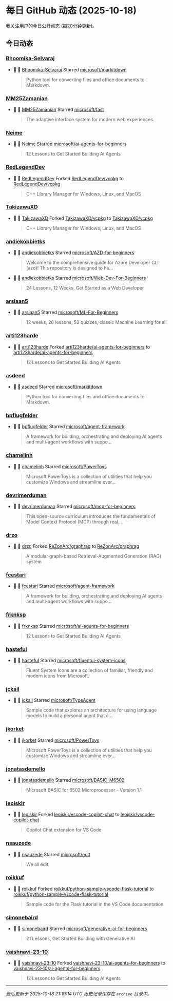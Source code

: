 # 每日 GitHub 动态 (2025-10-18)

我关注用户的今日公开动态 (每20分钟更新)。

## 今日动态

### [Bhoomika-Selvaraj](https://github.com/Bhoomika-Selvaraj)
- 🌟 👤 [Bhoomika-Selvaraj](https://github.com/Bhoomika-Selvaraj) Starred [microsoft/markitdown](https://github.com/microsoft/markitdown)
  > Python tool for converting files and office documents to Markdown.

### [MM25Zamanian](https://github.com/MM25Zamanian)
- 🌟 👤 [MM25Zamanian](https://github.com/MM25Zamanian) Starred [microsoft/fast](https://github.com/microsoft/fast)
  > The adaptive interface system for modern web experiences.

### [Neime](https://github.com/Neime)
- 🌟 👤 [Neime](https://github.com/Neime) Starred [microsoft/ai-agents-for-beginners](https://github.com/microsoft/ai-agents-for-beginners)
  > 12 Lessons to Get Started Building AI Agents

### [RedLegendDev](https://github.com/RedLegendDev)
- 🍴 👤 [RedLegendDev](https://github.com/RedLegendDev) Forked [RedLegendDev/vcpkg](https://github.com/RedLegendDev/vcpkg) to [RedLegendDev/vcpkg](https://github.com/RedLegendDev/vcpkg)
  > C++ Library Manager for Windows, Linux, and MacOS

### [TakizawaXD](https://github.com/TakizawaXD)
- 🍴 👤 [TakizawaXD](https://github.com/TakizawaXD) Forked [TakizawaXD/vcpkg](https://github.com/TakizawaXD/vcpkg) to [TakizawaXD/vcpkg](https://github.com/TakizawaXD/vcpkg)
  > C++ Library Manager for Windows, Linux, and MacOS

### [andiekobbietks](https://github.com/andiekobbietks)
- 🌟 👤 [andiekobbietks](https://github.com/andiekobbietks) Starred [microsoft/AZD-for-beginners](https://github.com/microsoft/AZD-for-beginners)
  >  Welcome to the comprehensive guide for Azure Developer CLI (azd)! This repository is designed to he...
- 🌟 👤 [andiekobbietks](https://github.com/andiekobbietks) Starred [microsoft/Web-Dev-For-Beginners](https://github.com/microsoft/Web-Dev-For-Beginners)
  > 24 Lessons, 12 Weeks, Get Started as a Web Developer

### [arslaan5](https://github.com/arslaan5)
- 🌟 👤 [arslaan5](https://github.com/arslaan5) Starred [microsoft/ML-For-Beginners](https://github.com/microsoft/ML-For-Beginners)
  > 12 weeks, 26 lessons, 52 quizzes, classic Machine Learning for all

### [arti123harde](https://github.com/arti123harde)
- 🍴 👤 [arti123harde](https://github.com/arti123harde) Forked [arti123harde/ai-agents-for-beginners](https://github.com/arti123harde/ai-agents-for-beginners) to [arti123harde/ai-agents-for-beginners](https://github.com/arti123harde/ai-agents-for-beginners)
  > 12 Lessons to Get Started Building AI Agents

### [asdeed](https://github.com/asdeed)
- 🌟 👤 [asdeed](https://github.com/asdeed) Starred [microsoft/markitdown](https://github.com/microsoft/markitdown)
  > Python tool for converting files and office documents to Markdown.

### [bpflugfelder](https://github.com/bpflugfelder)
- 🌟 👤 [bpflugfelder](https://github.com/bpflugfelder) Starred [microsoft/agent-framework](https://github.com/microsoft/agent-framework)
  > A framework for building, orchestrating and deploying AI agents and multi-agent workflows with suppo...

### [chamelinh](https://github.com/chamelinh)
- 🌟 👤 [chamelinh](https://github.com/chamelinh) Starred [microsoft/PowerToys](https://github.com/microsoft/PowerToys)
  > Microsoft PowerToys is a collection of utilities that help you customize Windows and streamline ever...

### [devrimerduman](https://github.com/devrimerduman)
- 🌟 👤 [devrimerduman](https://github.com/devrimerduman) Starred [microsoft/mcp-for-beginners](https://github.com/microsoft/mcp-for-beginners)
  > This open-source curriculum introduces the fundamentals of Model Context Protocol (MCP) through real...

### [drzo](https://github.com/drzo)
- 🍴 👤 [drzo](https://github.com/drzo) Forked [ReZonArc/graphrag](https://github.com/ReZonArc/graphrag) to [ReZonArc/graphrag](https://github.com/ReZonArc/graphrag)
  > A modular graph-based Retrieval-Augmented Generation (RAG) system

### [fcestari](https://github.com/fcestari)
- 🌟 👤 [fcestari](https://github.com/fcestari) Starred [microsoft/agent-framework](https://github.com/microsoft/agent-framework)
  > A framework for building, orchestrating and deploying AI agents and multi-agent workflows with suppo...

### [frknksp](https://github.com/frknksp)
- 🌟 👤 [frknksp](https://github.com/frknksp) Starred [microsoft/ai-agents-for-beginners](https://github.com/microsoft/ai-agents-for-beginners)
  > 12 Lessons to Get Started Building AI Agents

### [hastefuI](https://github.com/hastefuI)
- 🌟 👤 [hastefuI](https://github.com/hastefuI) Starred [microsoft/fluentui-system-icons](https://github.com/microsoft/fluentui-system-icons)
  > Fluent System Icons are a collection of familiar, friendly and modern icons from Microsoft.

### [jckail](https://github.com/jckail)
- 🌟 👤 [jckail](https://github.com/jckail) Starred [microsoft/TypeAgent](https://github.com/microsoft/TypeAgent)
  > Sample code that explores an architecture for using language models to build a personal agent that c...

### [jkorket](https://github.com/jkorket)
- 🌟 👤 [jkorket](https://github.com/jkorket) Starred [microsoft/PowerToys](https://github.com/microsoft/PowerToys)
  > Microsoft PowerToys is a collection of utilities that help you customize Windows and streamline ever...

### [jonatasdemello](https://github.com/jonatasdemello)
- 🌟 👤 [jonatasdemello](https://github.com/jonatasdemello) Starred [microsoft/BASIC-M6502](https://github.com/microsoft/BASIC-M6502)
  > Microsoft BASIC for 6502 Microprocessor - Version 1.1

### [leoiskir](https://github.com/leoiskir)
- 🍴 👤 [leoiskir](https://github.com/leoiskir) Forked [leoiskir/vscode-copilot-chat](https://github.com/leoiskir/vscode-copilot-chat) to [leoiskir/vscode-copilot-chat](https://github.com/leoiskir/vscode-copilot-chat)
  > Copilot Chat extension for VS Code

### [nsauzede](https://github.com/nsauzede)
- 🌟 👤 [nsauzede](https://github.com/nsauzede) Starred [microsoft/edit](https://github.com/microsoft/edit)
  > We all edit.

### [roikkuf](https://github.com/roikkuf)
- 🍴 👤 [roikkuf](https://github.com/roikkuf) Forked [roikkuf/python-sample-vscode-flask-tutorial](https://github.com/roikkuf/python-sample-vscode-flask-tutorial) to [roikkuf/python-sample-vscode-flask-tutorial](https://github.com/roikkuf/python-sample-vscode-flask-tutorial)
  > Sample code for the Flask tutorial in the VS Code documentation

### [simonebaird](https://github.com/simonebaird)
- 🌟 👤 [simonebaird](https://github.com/simonebaird) Starred [microsoft/generative-ai-for-beginners](https://github.com/microsoft/generative-ai-for-beginners)
  > 21 Lessons, Get Started Building with Generative AI 

### [vaishnavi-23-10](https://github.com/vaishnavi-23-10)
- 🍴 👤 [vaishnavi-23-10](https://github.com/vaishnavi-23-10) Forked [vaishnavi-23-10/ai-agents-for-beginners](https://github.com/vaishnavi-23-10/ai-agents-for-beginners) to [vaishnavi-23-10/ai-agents-for-beginners](https://github.com/vaishnavi-23-10/ai-agents-for-beginners)
  > 12 Lessons to Get Started Building AI Agents


---
*最后更新于 2025-10-18 21:19:14 UTC*
*历史记录保存在 `archive` 目录中。*
